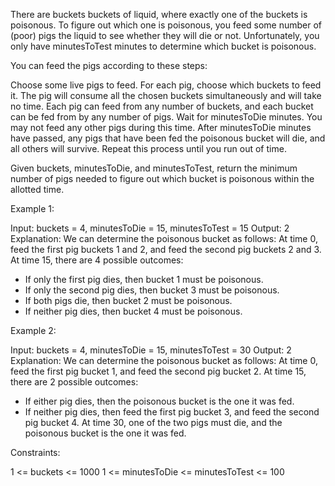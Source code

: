 There are buckets buckets of liquid, where exactly one of the buckets is
poisonous. To figure out which one is poisonous, you feed some number of
(poor) pigs the liquid to see whether they will die or not. Unfortunately,
you only have minutesToTest minutes to determine which bucket is poisonous.

You can feed the pigs according to these steps:


Choose some live pigs to feed.
For each pig, choose which buckets to feed it. The pig will consume all the
chosen buckets simultaneously and will take no time. Each pig can feed from
any number of buckets, and each bucket can be fed from by any number of
pigs.
Wait for minutesToDie minutes. You may not feed any other pigs during this
time.
After minutesToDie minutes have passed, any pigs that have been fed the
poisonous bucket will die, and all others will survive.
Repeat this process until you run out of time.


Given buckets, minutesToDie, and minutesToTest, return the minimum number of
pigs needed to figure out which bucket is poisonous within the allotted
time.


Example 1:


Input: buckets = 4, minutesToDie = 15, minutesToTest = 15
Output: 2
Explanation: We can determine the poisonous bucket as follows:
At time 0, feed the first pig buckets 1 and 2, and feed the second pig
buckets 2 and 3.
At time 15, there are 4 possible outcomes:
- If only the first pig dies, then bucket 1 must be poisonous.
- If only the second pig dies, then bucket 3 must be poisonous.
- If both pigs die, then bucket 2 must be poisonous.
- If neither pig dies, then bucket 4 must be poisonous.


Example 2:


Input: buckets = 4, minutesToDie = 15, minutesToTest = 30
Output: 2
Explanation: We can determine the poisonous bucket as follows:
At time 0, feed the first pig bucket 1, and feed the second pig bucket 2.
At time 15, there are 2 possible outcomes:
- If either pig dies, then the poisonous bucket is the one it was fed.
- If neither pig dies, then feed the first pig bucket 3, and feed the second
pig bucket 4.
At time 30, one of the two pigs must die, and the poisonous bucket is the one
it was fed.



Constraints:


1 <= buckets <= 1000
1 <= minutesToDie <= minutesToTest <= 100




